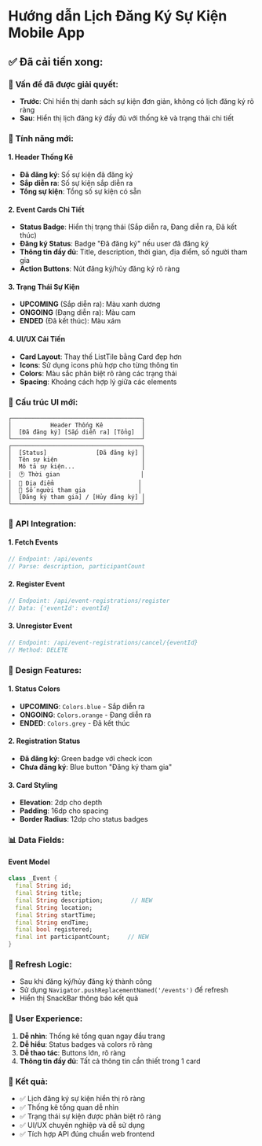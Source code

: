 # Hướng dẫn Lịch Đăng Ký Sự Kiện Mobile App

## ✅ Đã cải tiến xong:

### 🎯 **Vấn đề đã được giải quyết:**
- **Trước**: Chỉ hiển thị danh sách sự kiện đơn giản, không có lịch đăng ký rõ ràng
- **Sau**: Hiển thị lịch đăng ký đầy đủ với thống kê và trạng thái chi tiết

### 🚀 **Tính năng mới:**

#### 1. **Header Thống Kê**
- **Đã đăng ký**: Số sự kiện đã đăng ký
- **Sắp diễn ra**: Số sự kiện sắp diễn ra
- **Tổng sự kiện**: Tổng số sự kiện có sẵn

#### 2. **Event Cards Chi Tiết**
- **Status Badge**: Hiển thị trạng thái (Sắp diễn ra, Đang diễn ra, Đã kết thúc)
- **Đăng ký Status**: Badge "Đã đăng ký" nếu user đã đăng ký
- **Thông tin đầy đủ**: Title, description, thời gian, địa điểm, số người tham gia
- **Action Buttons**: Nút đăng ký/hủy đăng ký rõ ràng

#### 3. **Trạng Thái Sự Kiện**
- **UPCOMING** (Sắp diễn ra): Màu xanh dương
- **ONGOING** (Đang diễn ra): Màu cam
- **ENDED** (Đã kết thúc): Màu xám

#### 4. **UI/UX Cải Tiến**
- **Card Layout**: Thay thế ListTile bằng Card đẹp hơn
- **Icons**: Sử dụng icons phù hợp cho từng thông tin
- **Colors**: Màu sắc phân biệt rõ ràng các trạng thái
- **Spacing**: Khoảng cách hợp lý giữa các elements

### 📱 **Cấu trúc UI mới:**

```
┌─────────────────────────────────────┐
│           Header Thống Kê           │
│  [Đã đăng ký] [Sắp diễn ra] [Tổng]  │
└─────────────────────────────────────┘
┌─────────────────────────────────────┐
│  [Status]              [Đã đăng ký] │
│  Tên sự kiện                        │
│  Mô tả sự kiện...                   │
│  🕐 Thời gian                       │
│  📍 Địa điểm                        │
│  👥 Số người tham gia               │
│  [Đăng ký tham gia] / [Hủy đăng ký] │
└─────────────────────────────────────┘
```

### 🔧 **API Integration:**

#### 1. **Fetch Events**
```dart
// Endpoint: /api/events
// Parse: description, participantCount
```

#### 2. **Register Event**
```dart
// Endpoint: /api/event-registrations/register
// Data: {'eventId': eventId}
```

#### 3. **Unregister Event**
```dart
// Endpoint: /api/event-registrations/cancel/{eventId}
// Method: DELETE
```

### 🎨 **Design Features:**

#### 1. **Status Colors**
- **UPCOMING**: `Colors.blue` - Sắp diễn ra
- **ONGOING**: `Colors.orange` - Đang diễn ra  
- **ENDED**: `Colors.grey` - Đã kết thúc

#### 2. **Registration Status**
- **Đã đăng ký**: Green badge với check icon
- **Chưa đăng ký**: Blue button "Đăng ký tham gia"

#### 3. **Card Styling**
- **Elevation**: 2dp cho depth
- **Padding**: 16dp cho spacing
- **Border Radius**: 12dp cho status badges

### 📊 **Data Fields:**

#### Event Model
```dart
class _Event {
  final String id;
  final String title;
  final String description;        // NEW
  final String location;
  final String startTime;
  final String endTime;
  final bool registered;
  final int participantCount;     // NEW
}
```

### 🔄 **Refresh Logic:**
- Sau khi đăng ký/hủy đăng ký thành công
- Sử dụng `Navigator.pushReplacementNamed('/events')` để refresh
- Hiển thị SnackBar thông báo kết quả

### 🎯 **User Experience:**
1. **Dễ nhìn**: Thống kê tổng quan ngay đầu trang
2. **Dễ hiểu**: Status badges và colors rõ ràng
3. **Dễ thao tác**: Buttons lớn, rõ ràng
4. **Thông tin đầy đủ**: Tất cả thông tin cần thiết trong 1 card

### 🚀 **Kết quả:**
- ✅ Lịch đăng ký sự kiện hiển thị rõ ràng
- ✅ Thống kê tổng quan dễ nhìn
- ✅ Trạng thái sự kiện được phân biệt rõ ràng
- ✅ UI/UX chuyên nghiệp và dễ sử dụng
- ✅ Tích hợp API đúng chuẩn web frontend

